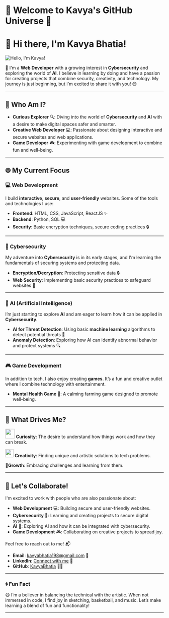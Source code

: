 # 🌟 Welcome to Kavya's GitHub Universe 🌟

# 👋 Hi there, I'm **Kavya Bhatia**!

![Hello, I'm Kavya!](https://media.giphy.com/media/1ZcbX3h3ANj5Puwkl5/giphy.gif)

🚀 I'm a **Web Developer** with a growing interest in **Cybersecurity** and exploring the world of **AI**. I believe in learning by doing and have a passion for creating projects that combine security, creativity, and technology. My journey is just beginning, but I'm excited to share it with you! 😊

---

## 🚀 Who Am I?

- **Curious Explorer** 🔍: Diving into the world of **Cybersecurity** and **AI** with a desire to make digital spaces safer and smarter.
- **Creative Web Developer** 💻: Passionate about designing interactive and secure websites and web applications.
- **Game Developer** 🎮: Experimenting with game development to combine fun and well-being.

---

## 🌐 My Current Focus

### 💻 **Web Development**
I build **interactive**, **secure**, and **user-friendly** websites. Some of the tools and technologies I use:

- **Frontend**: HTML, CSS, JavaScript, ReactJS ✨
- **Backend**:  Python, SQL 💻
- **Security**: Basic encryption techniques, secure coding practices 🔒

---

### 🔐 **Cybersecurity**
My adventure into **Cybersecurity** is in its early stages, and I'm learning the fundamentals of securing systems and protecting data.

- **Encryption/Decryption**: Protecting sensitive data 🔒
- **Web Security**: Implementing basic security practices to safeguard websites 🔐

---

### 🤖 **AI (Artificial Intelligence)**
I’m just starting to explore **AI** and am eager to learn how it can be applied in **Cybersecurity**. 

- **AI for Threat Detection**: Using basic **machine learning** algorithms to detect potential threats 🧠
- **Anomaly Detection**: Exploring how AI can identify abnormal behavior and protect systems 🔍

---

### 🎮 **Game Development**
In addition to tech, I also enjoy creating **games**. It’s a fun and creative outlet where I combine technology with entertainment.

- **Mental Health Game** 🌱: A calming farming game designed to promote well-being.

---

## 🎨 What Drives Me?

<img src="https://img.icons8.com/doodle/64/000000/light-on--v1.png" width ="30" /> **Curiosity**: The desire to understand how things work and how they can break.

<img src="https://img.icons8.com/color/64/000000/paint-palette.png" width="26" /> **Creativity**: Finding unique and artistic solutions to tech problems.

🌱**Growth**: Embracing challenges and learning from them.

---

## 🌱 Let's Collaborate!

I'm excited to work with people who are also passionate about:

- **Web Development** 💻: Building secure and user-friendly websites.
- **Cybersecurity** 🔐: Learning and creating projects to secure digital systems.
- **AI** 🤖: Exploring AI and how it can be integrated with cybersecurity.
- **Game Development** 🎮: Collaborating on creative projects to spread joy.

Feel free to reach out to me! 📬

- **Email**: [kavyabhatia198@gmail.com](mailto:kavyabhatia198@gmail.com) 📧
- **LinkedIn**: [Connect with me](http://www.linkedin.com/in/kavya-bhatia) 🔗
- **GitHub**: [KavyaBhatia](https://github.com/KavyaBhatia) 🧑‍💻

---

### 🌀 Fun Fact
😄 I’m a believer in balancing the technical with the artistic. When not immersed in code, I find joy in sketching, basketball, and music. Let’s make learning a blend of fun and functionality!

---

